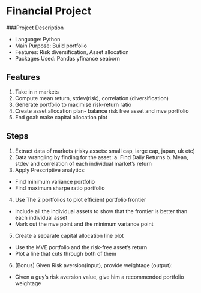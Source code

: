 # Financial Project
###Project Description
-	Language: Python
-	Main Purpose: Build portfolio
-	Features: Risk diversification, Asset allocation
-	Packages Used: Pandas yfinance seaborn

## Features
1. Take in n markets
2. Compute mean return, stdev(risk), correlation (diversification)
3. Generate portfolio to maximise risk-return ratio
4. Create asset allocation plan- balance risk free asset and mve portfolio
5. End goal: make capital allocation plot

## Steps
1. Extract data of markets (risky assets: small cap, large cap, japan, uk etc)
2. Data wrangling by finding for the asset:
  a.	Find Daily Returns
  b.	Mean, stdev and correlation of each individual market’s return
3. Apply Prescriptive analytics:
  -	Find minimum variance portfolio
  -	Find maximum sharpe ratio portfolio
4.  Use The 2 portfolios to plot efficient portfolio frontier
  -	Include all the individual assets to show that the frontier is better than each individual asset
  -	Mark out the mve point and the minimum variance point
5.   Create a separate capital allocation line plot
  -	Use the MVE portfolio and the risk-free asset’s return
  -	Plot a line that cuts through both of them
6.  (Bonus) Given Risk aversion(input), provide weightage (output):
  -	Given a guy’s risk aversion value, give him a recommended portfolio weightage
